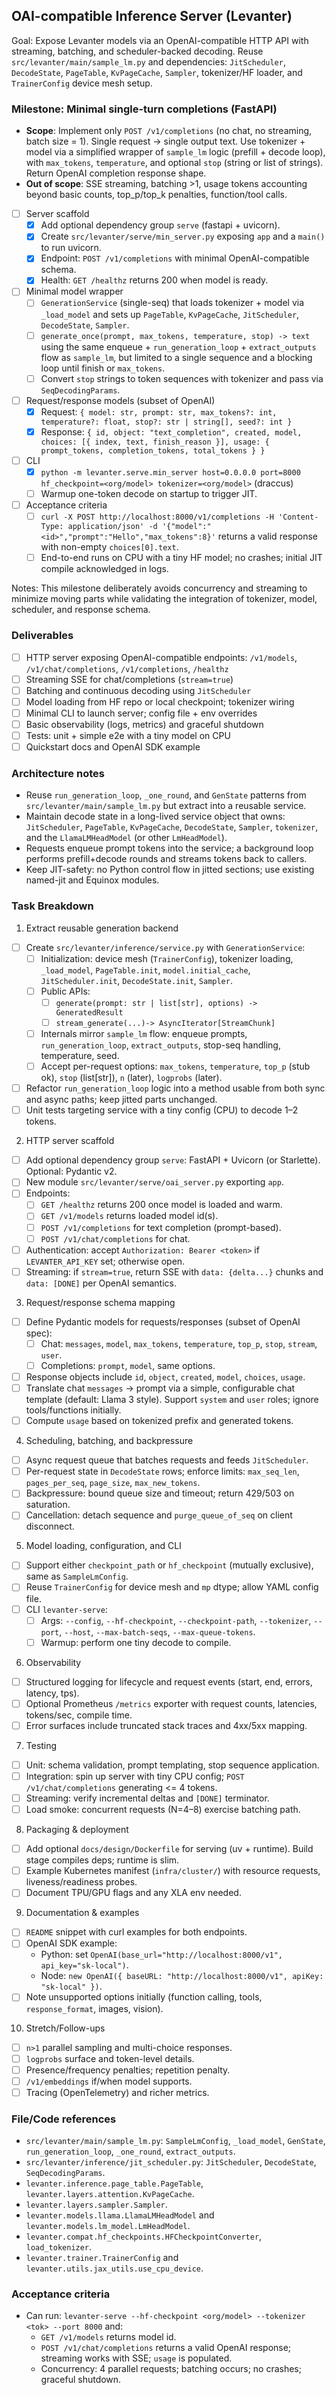 ## OAI-compatible Inference Server (Levanter)

Goal: Expose Levanter models via an OpenAI-compatible HTTP API with streaming, batching, and scheduler-backed decoding. Reuse `src/levanter/main/sample_lm.py` and dependencies: `JitScheduler`, `DecodeState`, `PageTable`, `KvPageCache`, `Sampler`, tokenizer/HF loader, and `TrainerConfig` device mesh setup.

### Milestone: Minimal single-turn completions (FastAPI)
- **Scope**: Implement only `POST /v1/completions` (no chat, no streaming, batch size = 1). Single request -> single output text. Use tokenizer + model via a simplified wrapper of `sample_lm` logic (prefill + decode loop), with `max_tokens`, `temperature`, and optional `stop` (string or list of strings). Return OpenAI completion response shape.
- **Out of scope**: SSE streaming, batching >1, usage tokens accounting beyond basic counts, top_p/top_k penalties, function/tool calls.

- [ ] Server scaffold
  - [x] Add optional dependency group `serve` (fastapi + uvicorn).
  - [x] Create `src/levanter/serve/min_server.py` exposing `app` and a `main()` to run uvicorn.
  - [x] Endpoint: `POST /v1/completions` with minimal OpenAI-compatible schema.
  - [x] Health: `GET /healthz` returns 200 when model is ready.

- [ ] Minimal model wrapper
  - [ ] `GenerationService` (single-seq) that loads tokenizer + model via `_load_model` and sets up `PageTable`, `KvPageCache`, `JitScheduler`, `DecodeState`, `Sampler`.
  - [ ] `generate_once(prompt, max_tokens, temperature, stop) -> text` using the same enqueue + `run_generation_loop` + `extract_outputs` flow as `sample_lm`, but limited to a single sequence and a blocking loop until finish or `max_tokens`.
  - [ ] Convert `stop` strings to token sequences with tokenizer and pass via `SeqDecodingParams`.

- [ ] Request/response models (subset of OpenAI)
  - [x] Request: `{ model: str, prompt: str, max_tokens?: int, temperature?: float, stop?: str | string[], seed?: int }`
  - [x] Response: `{ id, object: "text_completion", created, model, choices: [{ index, text, finish_reason }], usage: { prompt_tokens, completion_tokens, total_tokens } }`

- [ ] CLI
  - [x] `python -m levanter.serve.min_server host=0.0.0.0 port=8000 hf_checkpoint=<org/model> tokenizer=<org/model>` (draccus)
  - [ ] Warmup one-token decode on startup to trigger JIT.

- [ ] Acceptance criteria
  - [ ] `curl -X POST http://localhost:8000/v1/completions -H 'Content-Type: application/json' -d '{"model":"<id>","prompt":"Hello","max_tokens":8}'` returns a valid response with non-empty `choices[0].text`.
  - [ ] End-to-end runs on CPU with a tiny HF model; no crashes; initial JIT compile acknowledged in logs.

Notes: This milestone deliberately avoids concurrency and streaming to minimize moving parts while validating the integration of tokenizer, model, scheduler, and response schema.

### Deliverables
- [ ] HTTP server exposing OpenAI-compatible endpoints: `/v1/models`, `/v1/chat/completions`, `/v1/completions`, `/healthz`
- [ ] Streaming SSE for chat/completions (`stream=true`)
- [ ] Batching and continuous decoding using `JitScheduler`
- [ ] Model loading from HF repo or local checkpoint; tokenizer wiring
- [ ] Minimal CLI to launch server; config file + env overrides
- [ ] Basic observability (logs, metrics) and graceful shutdown
- [ ] Tests: unit + simple e2e with a tiny model on CPU
- [ ] Quickstart docs and OpenAI SDK example

### Architecture notes
- Reuse `run_generation_loop`, `_one_round`, and `GenState` patterns from `src/levanter/main/sample_lm.py` but extract into a reusable service.
- Maintain decode state in a long-lived service object that owns: `JitScheduler`, `PageTable`, `KvPageCache`, `DecodeState`, `Sampler`, `tokenizer`, and the `LlamaLMHeadModel` (or other `LmHeadModel`).
- Requests enqueue prompt tokens into the service; a background loop performs prefill+decode rounds and streams tokens back to callers.
- Keep JIT-safety: no Python control flow in jitted sections; use existing named-jit and Equinox modules.

### Task Breakdown

1) Extract reusable generation backend
- [ ] Create `src/levanter/inference/service.py` with `GenerationService`:
  - [ ] Initialization: device mesh (`TrainerConfig`), tokenizer loading, `_load_model`, `PageTable.init`, `model.initial_cache`, `JitScheduler.init`, `DecodeState.init`, `Sampler`.
  - [ ] Public APIs:
    - [ ] `generate(prompt: str | list[str], options) -> GeneratedResult`
    - [ ] `stream_generate(...)-> AsyncIterator[StreamChunk]`
  - [ ] Internals mirror `sample_lm` flow: enqueue prompts, `run_generation_loop`, `extract_outputs`, stop-seq handling, temperature, seed.
  - [ ] Accept per-request options: `max_tokens`, `temperature`, `top_p` (stub ok), `stop` (list[str]), `n` (later), `logprobs` (later).
- [ ] Refactor `run_generation_loop` logic into a method usable from both sync and async paths; keep jitted parts unchanged.
- [ ] Unit tests targeting service with a tiny config (CPU) to decode 1–2 tokens.

2) HTTP server scaffold
- [ ] Add optional dependency group `serve`: FastAPI + Uvicorn (or Starlette). Optional: Pydantic v2.
- [ ] New module `src/levanter/serve/oai_server.py` exporting `app`.
- [ ] Endpoints:
  - [ ] `GET /healthz` returns 200 once model is loaded and warm.
  - [ ] `GET /v1/models` returns loaded model id(s).
  - [ ] `POST /v1/completions` for text completion (prompt-based).
  - [ ] `POST /v1/chat/completions` for chat.
- [ ] Authentication: accept `Authorization: Bearer <token>` if `LEVANTER_API_KEY` set; otherwise open.
- [ ] Streaming: if `stream=true`, return SSE with `data: {delta...}` chunks and `data: [DONE]` per OpenAI semantics.

3) Request/response schema mapping
- [ ] Define Pydantic models for requests/responses (subset of OpenAI spec):
  - [ ] Chat: `messages`, `model`, `max_tokens`, `temperature`, `top_p`, `stop`, `stream`, `user`.
  - [ ] Completions: `prompt`, `model`, same options.
- [ ] Response objects include `id`, `object`, `created`, `model`, `choices`, `usage`.
- [ ] Translate chat `messages` -> prompt via a simple, configurable chat template (default: Llama 3 style). Support `system` and `user` roles; ignore tools/functions initially.
- [ ] Compute `usage` based on tokenized prefix and generated tokens.

4) Scheduling, batching, and backpressure
- [ ] Async request queue that batches requests and feeds `JitScheduler`.
- [ ] Per-request state in `DecodeState` rows; enforce limits: `max_seq_len`, `pages_per_seq`, `page_size`, `max_new_tokens`.
- [ ] Backpressure: bound queue size and timeout; return 429/503 on saturation.
- [ ] Cancellation: detach sequence and `purge_queue_of_seq` on client disconnect.

5) Model loading, configuration, and CLI
- [ ] Support either `checkpoint_path` or `hf_checkpoint` (mutually exclusive), same as `SampleLmConfig`.
- [ ] Reuse `TrainerConfig` for device mesh and `mp` dtype; allow YAML config file.
- [ ] CLI `levanter-serve`:
  - [ ] Args: `--config`, `--hf-checkpoint`, `--checkpoint-path`, `--tokenizer`, `--port`, `--host`, `--max-batch-seqs`, `--max-queue-tokens`.
  - [ ] Warmup: perform one tiny decode to compile.

6) Observability
- [ ] Structured logging for lifecycle and request events (start, end, errors, latency, tps).
- [ ] Optional Prometheus `/metrics` exporter with request counts, latencies, tokens/sec, compile time.
- [ ] Error surfaces include truncated stack traces and 4xx/5xx mapping.

7) Testing
- [ ] Unit: schema validation, prompt templating, stop sequence application.
- [ ] Integration: spin up server with tiny CPU config; `POST /v1/chat/completions` generating <= 4 tokens.
- [ ] Streaming: verify incremental deltas and `[DONE]` terminator.
- [ ] Load smoke: concurrent requests (N=4–8) exercise batching path.

8) Packaging & deployment
- [ ] Add optional `docs/design/Dockerfile` for serving (uv + runtime). Build stage compiles deps; runtime is slim.
- [ ] Example Kubernetes manifest (`infra/cluster/`) with resource requests, liveness/readiness probes.
- [ ] Document TPU/GPU flags and any XLA env needed.

9) Documentation & examples
- [ ] `README` snippet with curl examples for both endpoints.
- [ ] OpenAI SDK example:
  - Python: set `OpenAI(base_url="http://localhost:8000/v1", api_key="sk-local")`.
  - Node: `new OpenAI({ baseURL: "http://localhost:8000/v1", apiKey: "sk-local" })`.
- [ ] Note unsupported options initially (function calling, tools, `response_format`, images, vision).

10) Stretch/Follow-ups
- [ ] `n>1` parallel sampling and multi-choice responses.
- [ ] `logprobs` surface and token-level details.
- [ ] Presence/frequency penalties; repetition penalty.
- [ ] `/v1/embeddings` if/when model supports.
- [ ] Tracing (OpenTelemetry) and richer metrics.

### File/Code references
- `src/levanter/main/sample_lm.py`: `SampleLmConfig`, `_load_model`, `GenState`, `run_generation_loop`, `_one_round`, `extract_outputs`.
- `src/levanter/inference/jit_scheduler.py`: `JitScheduler`, `DecodeState`, `SeqDecodingParams`.
- `levanter.inference.page_table.PageTable`, `levanter.layers.attention.KvPageCache`.
- `levanter.layers.sampler.Sampler`.
- `levanter.models.llama.LlamaLMHeadModel` and `levanter.models.lm_model.LmHeadModel`.
- `levanter.compat.hf_checkpoints.HFCheckpointConverter`, `load_tokenizer`.
- `levanter.trainer.TrainerConfig` and `levanter.utils.jax_utils.use_cpu_device`.

### Acceptance criteria
- Can run: `levanter-serve --hf-checkpoint <org/model> --tokenizer <tok> --port 8000` and:
  - `GET /v1/models` returns model id.
  - `POST /v1/chat/completions` returns a valid OpenAI response; streaming works with SSE; `usage` is populated.
  - Concurrency: 4 parallel requests; batching occurs; no crashes; graceful shutdown.
